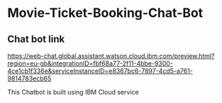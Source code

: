 # Movie-Ticket-Booking-Chat-Bot



## Chat bot link



https://web-chat.global.assistant.watson.cloud.ibm.com/preview.html?region=eu-gb&integrationID=fbf68a77-2f11-4bbe-9300-4ce1cb1f336e&serviceInstanceID=e8367bc6-7897-4cd5-a761-9814783ecb65


This Chatbot is built using IBM Cloud service 
